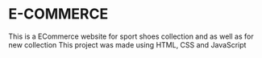 # E-COMMERCE
This is a ECommerce website for sport shoes collection and as well as for new collection  This project was made using HTML, CSS and JavaScript
